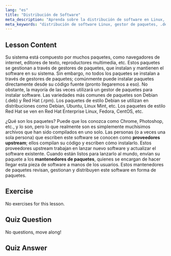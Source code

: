 ```yaml
---
lang: "es"
title: "Distribución de Software"
meta_description: "Aprenda sobre la distribución de software en Linux, los gestores de paquetes y los tipos de paquetes como .deb y .rpm. Comprenda cómo se gestiona el software en los sistemas Linux."
meta_keywords: "distribución de software Linux, gestor de paquetes, .deb, .rpm, paquetes Linux, Linux para principiantes, tutorial Linux, instalación de software"
---
```


## Lesson Content

Su sistema está compuesto por muchos paquetes, como navegadores de internet, editores de texto, reproductores multimedia, etc. Estos paquetes se gestionan a través de gestores de paquetes, que instalan y mantienen el software en su sistema. Sin embargo, no todos los paquetes se instalan a través de gestores de paquetes; comúnmente puede instalar paquetes directamente desde su código fuente (pronto llegaremos a eso). No obstante, la mayoría de las veces utilizará un gestor de paquetes para instalar software. Las variedades más comunes de paquetes son Debian (.deb) y Red Hat (.rpm). Los paquetes de estilo Debian se utilizan en distribuciones como Debian, Ubuntu, Linux Mint, etc. Los paquetes de estilo Red Hat se ven en Red Hat Enterprise Linux, Fedora, CentOS, etc.

¿Qué son los paquetes? Puede que los conozca como Chrome, Photoshop, etc., y lo son, pero lo que realmente son es simplemente muchísimos archivos que han sido compilados en uno solo. Las personas (o a veces una sola persona) que escriben este software se conocen como **proveedores upstream**; ellos compilan su código y escriben cómo instalarlo. Estos proveedores upstream trabajan en lanzar nuevo software y actualizar el software existente. Cuando están listos para lanzarlo al mundo, envían su paquete a los **mantenedores de paquetes**, quienes se encargan de hacer llegar esta pieza de software a manos de los usuarios. Estos mantenedores de paquetes revisan, gestionan y distribuyen este software en forma de paquetes.

## Exercise

No exercises for this lesson.

## Quiz Question

No questions, move along!

## Quiz Answer
